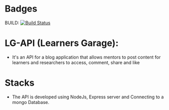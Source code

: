 # Badges 
BUILD: [![Build Status](https://travis-ci.com/jamesbeamie/LG-api.svg?branch=develop)](https://travis-ci.com/jamesbeamie/LG-api)
# LG-API (Learners Garage):
- It's an API for a blog application that allows mentors to post content
for learners and researchers to access, comment, share and like
# Stacks
- The API is developed using NodeJs, Express server and Connecting to a mongo Database.

